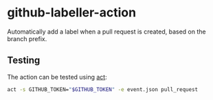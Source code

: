 # github-labeller-action

Automatically add a label when a pull request is created, based on the branch prefix.

## Testing

The action can be tested using [act](https://github.com/nektos/act):

```sh
act -s GITHUB_TOKEN="$GITHUB_TOKEN" -e event.json pull_request
```
